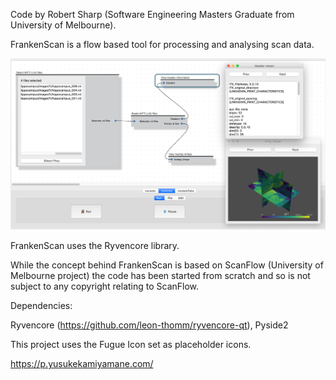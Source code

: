 Code by Robert Sharp (Software Engineering Masters Graduate from University of Melbourne).

FrankenScan is a flow based tool for processing and analysing scan data.

![My Image](readmeImages/frankenScanScreenshot.png)

FrankenScan uses the Ryvencore library.

While the concept behind FrankenScan is based on ScanFlow (University of Melbourne project) the code has been started from scratch and so is not subject to any copyright relating to ScanFlow.

Dependencies:

Ryvencore (https://github.com/leon-thomm/ryvencore-qt),
Pyside2

This project uses the Fugue Icon set as placeholder icons.

https://p.yusukekamiyamane.com/